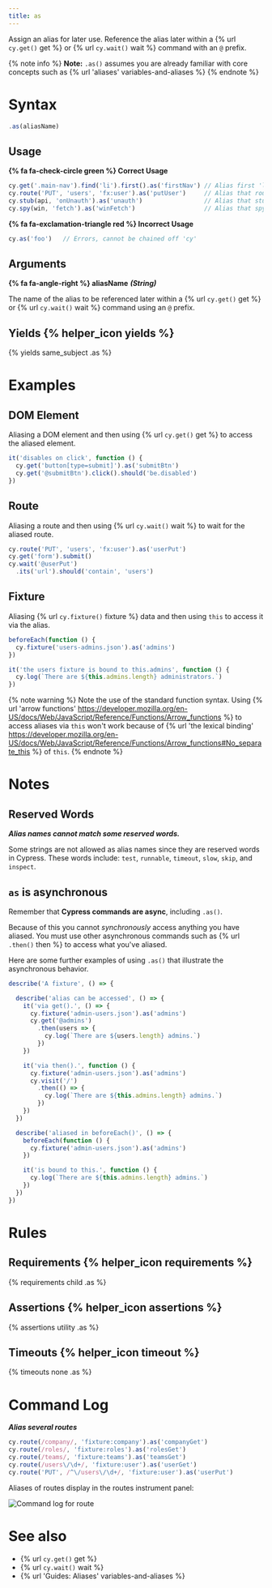 ```yaml
---
title: as
---
```


Assign an alias for later use. Reference the alias later within a {% url `cy.get()` get %} or {% url `cy.wait()` wait %} command with an `@` prefix.

{% note info %}
**Note:** `.as()` assumes you are already familiar with core concepts such as {% url 'aliases' variables-and-aliases %}
{% endnote %}

# Syntax

```javascript
.as(aliasName)
```

## Usage

**{% fa fa-check-circle green %} Correct Usage**

```javascript
cy.get('.main-nav').find('li').first().as('firstNav') // Alias first 'li' as @firstNav
cy.route('PUT', 'users', 'fx:user').as('putUser')     // Alias that route as @putUser   
cy.stub(api, 'onUnauth').as('unauth')                 // Alias that stub as @unauth   
cy.spy(win, 'fetch').as('winFetch')                   // Alias that spy as @winFetch  
```

**{% fa fa-exclamation-triangle red %} Incorrect Usage**

```javascript
cy.as('foo')   // Errors, cannot be chained off 'cy'
```

## Arguments

**{% fa fa-angle-right %} aliasName** ***(String)***

The name of the alias to be referenced later within a {% url `cy.get()` get %} or {% url `cy.wait()` wait %} command using an `@` prefix.

## Yields {% helper_icon yields %}

{% yields same_subject .as %}

# Examples

## DOM Element

Aliasing a DOM element and then using {% url `cy.get()` get %} to access the aliased element.

```javascript
it('disables on click', function () {
  cy.get('button[type=submit]').as('submitBtn')
  cy.get('@submitBtn').click().should('be.disabled')
})
```

## Route

Aliasing a route and then using {% url `cy.wait()` wait %} to wait for the aliased route.

```javascript
cy.route('PUT', 'users', 'fx:user').as('userPut')
cy.get('form').submit()
cy.wait('@userPut')
  .its('url').should('contain', 'users')
```

## Fixture

Aliasing {% url `cy.fixture()` fixture %} data and then using `this` to access it via the alias.

```javascript
beforeEach(function () {
  cy.fixture('users-admins.json').as('admins')
})

it('the users fixture is bound to this.admins', function () {
  cy.log(`There are ${this.admins.length} administrators.`)
})
```

{% note warning %}
Note the use of the standard function syntax. Using {% url 'arrow functions' https://developer.mozilla.org/en-US/docs/Web/JavaScript/Reference/Functions/Arrow_functions %} to access aliases via `this` won't work because of {% url 'the lexical binding' https://developer.mozilla.org/en-US/docs/Web/JavaScript/Reference/Functions/Arrow_functions#No_separate_this %} of `this`.
{% endnote %}

# Notes

## Reserved Words

***Alias names cannot match some reserved words.***

Some strings are not allowed as alias names since they are reserved words in Cypress. These words include: `test`, `runnable`, `timeout`, `slow`, `skip`, and `inspect`.

## `as` is asynchronous

Remember that **Cypress commands are async**, including `.as()`.

Because of this you cannot _synchronously_ access anything you have aliased. You must use other asynchronous commands such as {% url `.then()` then %} to access what you've aliased.

Here are some further examples of using `.as()` that illustrate the asynchronous behavior.

```javascript
describe('A fixture', () => {

  describe('alias can be accessed', () => {
    it('via get().', () => {
      cy.fixture('admin-users.json').as('admins')
      cy.get('@admins')
        .then(users => {
          cy.log(`There are ${users.length} admins.`)
        })
    })

    it('via then().', function () {
      cy.fixture('admin-users.json').as('admins')
      cy.visit('/')
        .then(() => {
          cy.log(`There are ${this.admins.length} admins.`)
        })
    })
  })

  describe('aliased in beforeEach()', () => {
    beforeEach(function () {
      cy.fixture('admin-users.json').as('admins')
    })

    it('is bound to this.', function () {
      cy.log(`There are ${this.admins.length} admins.`)
    })
  })
})
```

# Rules

## Requirements {% helper_icon requirements %}

{% requirements child .as %}

## Assertions {% helper_icon assertions %}

{% assertions utility .as %}

## Timeouts {% helper_icon timeout %}

{% timeouts none .as %}

# Command Log

***Alias several routes***

```javascript
cy.route(/company/, 'fixture:company').as('companyGet')
cy.route(/roles/, 'fixture:roles').as('rolesGet')
cy.route(/teams/, 'fixture:teams').as('teamsGet')
cy.route(/users\/\d+/, 'fixture:user').as('userGet')
cy.route('PUT', /^\/users\/\d+/, 'fixture:user').as('userPut')
```

Aliases of routes display in the routes instrument panel:

![Command log for route](/img/api/as/routes-table-in-command-log.png)

# See also

- {% url `cy.get()` get %}
- {% url `cy.wait()` wait %}
- {% url 'Guides: Aliases' variables-and-aliases %}
